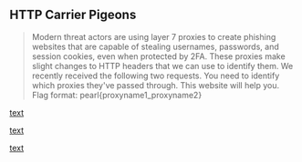 ## HTTP Carrier Pigeons

>Modern threat actors are using layer 7 proxies to create phishing websites that are capable of stealing usernames, passwords, and session cookies, even when protected by 2FA. These proxies make slight changes to HTTP headers that we can use to identify them. We recently received the following two requests. You need to identify which proxies they've passed through. This website will help you. Flag format: pearl{proxyname1_proxyname2}


[text](https://pearlctf.in/files/request1.log)

[text](https://pearlctf.in/files/request2.log)

[text](https://fingerprint.byu.edu)
